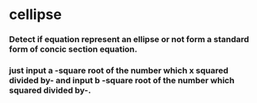 # cellipse
### Detect if equation represent an ellipse or not form a standard form of concic section equation.
### just input a -square root of the number which x squared divided by- and input b -square root of the number which squared divided by-. 
